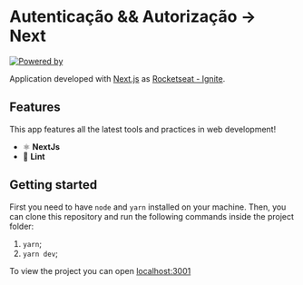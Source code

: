 <h1>
  Autenticação && Autorização -> Next
</h1>

<p align="left">
  <a href="https://nextjs.org/" target="_blank">
    <img
      src="https://img.shields.io/badge/powered%20by-nextjs-%23F45d22"
      alt="Powered by"
    />
  </a>
</p>

Application developed with [Next.js](https://nextjs.org/) as [Rocketseat - Ignite](https://www.rocketseat.com.br/ignite).

## Features

This app features all the latest tools and practices in web development!

- ⚛  **NextJs**
- 💖 **Lint**

## Getting started

First you need to have `node` and `yarn` installed on your machine. Then, you can clone this repository and run the following commands inside the project folder:

1. `yarn`;
2. `yarn dev`;

To view the project you can open [localhost:3001](http://localhost:3000)